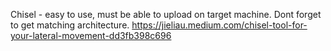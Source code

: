 Chisel - easy to use, must be able to upload on target machine. Dont forget to get matching architecture.
https://jieliau.medium.com/chisel-tool-for-your-lateral-movement-dd3fb398c696

